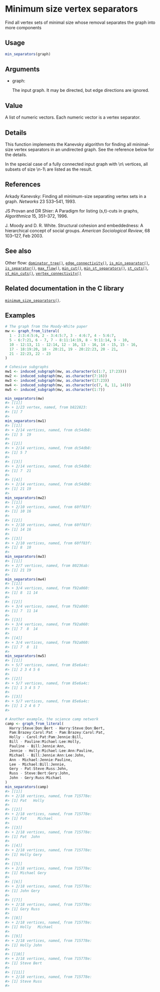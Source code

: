# Minimum size vertex separators

Find all vertex sets of minimal size whose removal separates the graph
into more components

## Usage

``` r
min_separators(graph)
```

## Arguments

- graph:

  The input graph. It may be directed, but edge directions are ignored.

## Value

A list of numeric vectors. Each numeric vector is a vertex separator.

## Details

This function implements the Kanevsky algorithm for finding all
minimal-size vertex separators in an undirected graph. See the reference
below for the details.

In the special case of a fully connected input graph with \\n\\
vertices, all subsets of size \\n-1\\ are listed as the result.

## References

Arkady Kanevsky: Finding all minimum-size separating vertex sets in a
graph. *Networks* 23 533–541, 1993.

JS Provan and DR Shier: A Paradigm for listing (s,t)-cuts in graphs,
*Algorithmica* 15, 351–372, 1996.

J. Moody and D. R. White. Structural cohesion and embeddedness: A
hierarchical concept of social groups. *American Sociological Review*,
68 103–127, Feb 2003.

## See also

Other flow:
[`dominator_tree()`](https://r.igraph.org/reference/dominator_tree.md),
[`edge_connectivity()`](https://r.igraph.org/reference/edge_connectivity.md),
[`is_min_separator()`](https://r.igraph.org/reference/is_min_separator.md),
[`is_separator()`](https://r.igraph.org/reference/is_separator.md),
[`max_flow()`](https://r.igraph.org/reference/max_flow.md),
[`min_cut()`](https://r.igraph.org/reference/min_cut.md),
[`min_st_separators()`](https://r.igraph.org/reference/min_st_separators.md),
[`st_cuts()`](https://r.igraph.org/reference/st_cuts.md),
[`st_min_cuts()`](https://r.igraph.org/reference/st_min_cuts.md),
[`vertex_connectivity()`](https://r.igraph.org/reference/vertex_connectivity.md)

## Related documentation in the C library

[`minimum_size_separators()`](https://igraph.org/c/html/latest/igraph-Separators.html#igraph_minimum_size_separators).

## Examples

``` r
# The graph from the Moody-White paper
mw <- graph_from_literal(
  1 - 2:3:4:5:6, 2 - 3:4:5:7, 3 - 4:6:7, 4 - 5:6:7,
  5 - 6:7:21, 6 - 7, 7 - 8:11:14:19, 8 - 9:11:14, 9 - 10,
  10 - 12:13, 11 - 12:14, 12 - 16, 13 - 16, 14 - 15, 15 - 16,
  17 - 18:19:20, 18 - 20:21, 19 - 20:22:23, 20 - 21,
  21 - 22:23, 22 - 23
)

# Cohesive subgraphs
mw1 <- induced_subgraph(mw, as.character(c(1:7, 17:23)))
mw2 <- induced_subgraph(mw, as.character(7:16))
mw3 <- induced_subgraph(mw, as.character(17:23))
mw4 <- induced_subgraph(mw, as.character(c(7, 8, 11, 14)))
mw5 <- induced_subgraph(mw, as.character(1:7))

min_separators(mw)
#> [[1]]
#> + 1/23 vertex, named, from b822823:
#> [1] 7
#> 
min_separators(mw1)
#> [[1]]
#> + 2/14 vertices, named, from dc54db8:
#> [1] 5  19
#> 
#> [[2]]
#> + 2/14 vertices, named, from dc54db8:
#> [1] 5 7
#> 
#> [[3]]
#> + 2/14 vertices, named, from dc54db8:
#> [1] 7  21
#> 
#> [[4]]
#> + 2/14 vertices, named, from dc54db8:
#> [1] 21 19
#> 
min_separators(mw2)
#> [[1]]
#> + 2/10 vertices, named, from 60ff83f:
#> [1] 10 16
#> 
#> [[2]]
#> + 2/10 vertices, named, from 60ff83f:
#> [1] 14 16
#> 
#> [[3]]
#> + 2/10 vertices, named, from 60ff83f:
#> [1] 8  10
#> 
min_separators(mw3)
#> [[1]]
#> + 2/7 vertices, named, from 80236ab:
#> [1] 21 19
#> 
min_separators(mw4)
#> [[1]]
#> + 3/4 vertices, named, from f92a060:
#> [1] 8  11 14
#> 
#> [[2]]
#> + 3/4 vertices, named, from f92a060:
#> [1] 7  11 14
#> 
#> [[3]]
#> + 3/4 vertices, named, from f92a060:
#> [1] 7  8  14
#> 
#> [[4]]
#> + 3/4 vertices, named, from f92a060:
#> [1] 7  8  11
#> 
min_separators(mw5)
#> [[1]]
#> + 5/7 vertices, named, from 85e6a4c:
#> [1] 2 3 4 5 6
#> 
#> [[2]]
#> + 5/7 vertices, named, from 85e6a4c:
#> [1] 1 3 4 5 7
#> 
#> [[3]]
#> + 5/7 vertices, named, from 85e6a4c:
#> [1] 1 2 4 6 7
#> 

# Another example, the science camp network
camp <- graph_from_literal(
  Harry:Steve:Don:Bert - Harry:Steve:Don:Bert,
  Pam:Brazey:Carol:Pat - Pam:Brazey:Carol:Pat,
  Holly - Carol:Pat:Pam:Jennie:Bill,
  Bill - Pauline:Michael:Lee:Holly,
  Pauline - Bill:Jennie:Ann,
  Jennie - Holly:Michael:Lee:Ann:Pauline,
  Michael - Bill:Jennie:Ann:Lee:John,
  Ann - Michael:Jennie:Pauline,
  Lee - Michael:Bill:Jennie,
  Gery - Pat:Steve:Russ:John,
  Russ - Steve:Bert:Gery:John,
  John - Gery:Russ:Michael
)
min_separators(camp)
#> [[1]]
#> + 2/18 vertices, named, from 715778e:
#> [1] Pat   Holly
#> 
#> [[2]]
#> + 2/18 vertices, named, from 715778e:
#> [1] Pat     Michael
#> 
#> [[3]]
#> + 2/18 vertices, named, from 715778e:
#> [1] Pat  John
#> 
#> [[4]]
#> + 2/18 vertices, named, from 715778e:
#> [1] Holly Gery 
#> 
#> [[5]]
#> + 2/18 vertices, named, from 715778e:
#> [1] Michael Gery   
#> 
#> [[6]]
#> + 2/18 vertices, named, from 715778e:
#> [1] John Gery
#> 
#> [[7]]
#> + 2/18 vertices, named, from 715778e:
#> [1] Gery Russ
#> 
#> [[8]]
#> + 2/18 vertices, named, from 715778e:
#> [1] Holly   Michael
#> 
#> [[9]]
#> + 2/18 vertices, named, from 715778e:
#> [1] Holly John 
#> 
#> [[10]]
#> + 2/18 vertices, named, from 715778e:
#> [1] Steve Bert 
#> 
#> [[11]]
#> + 2/18 vertices, named, from 715778e:
#> [1] Steve Russ 
#> 
```
